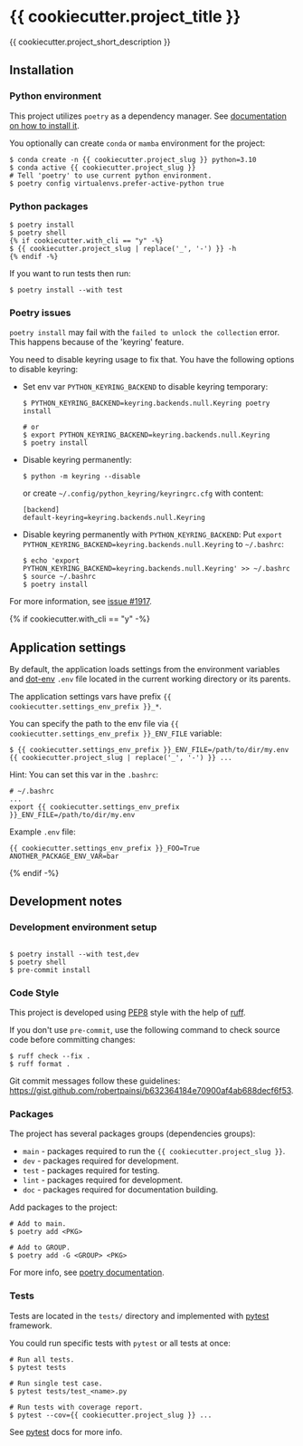 # {{ cookiecutter.project_title }}

{{ cookiecutter.project_short_description }}

## Installation

### Python environment

This project utilizes `poetry` as a dependency manager.
See [documentation on how to install it](https://python-poetry.org/docs/#installing-with-pipx).

You optionally can create `conda` or `mamba` environment for the project:
```shell
$ conda create -n {{ cookiecutter.project_slug }} python=3.10
$ conda active {{ cookiecutter.project_slug }} 
# Tell 'poetry' to use current python environment.
$ poetry config virtualenvs.prefer-active-python true
```

### Python packages

```shell
$ poetry install
$ poetry shell
{% if cookiecutter.with_cli == "y" -%}
$ {{ cookiecutter.project_slug | replace('_', '-') }} -h
{% endif -%}
```

If you want to run tests then run:
```shell
$ poetry install --with test
```

### Poetry issues

`poetry install` may fail with the `failed to unlock the collection` error.
This happens because of the 'keyring' feature.

You need to disable keyring usage to fix that.
You have the following options to disable keyring:

* Set env var `PYTHON_KEYRING_BACKEND` to disable keyring temporary:
  ```shell
  $ PYTHON_KEYRING_BACKEND=keyring.backends.null.Keyring poetry install
  
  # or
  $ export PYTHON_KEYRING_BACKEND=keyring.backends.null.Keyring
  $ poetry install
  ````

* Disable keyring permanently:
  ```shell
  $ python -m keyring --disable
  ```
  
  or create `~/.config/python_keyring/keyringrc.cfg` with content:
  ```
  [backend]
  default-keyring=keyring.backends.null.Keyring
  ```

* Disable keyring permanently with `PYTHON_KEYRING_BACKEND`:
  Put `export PYTHON_KEYRING_BACKEND=keyring.backends.null.Keyring` to `~/.bashrc`:
  ```shell
  $ echo 'export PYTHON_KEYRING_BACKEND=keyring.backends.null.Keyring' >> ~/.bashrc
  $ source ~/.bashrc
  $ poetry install
  ```

For more information, see
[issue #1917](https://github.com/python-poetry/poetry/issues/1917).

{% if cookiecutter.with_cli == "y" -%}
## Application settings

By default, the application loads settings from the environment variables and
[dot-env](https://github.com/theskumar/python-dotenv) `.env` file located in the current working directory or its parents.

The application settings vars have prefix `{{ cookiecutter.settings_env_prefix }}_*`.

You can specify the path to the env file via `{{ cookiecutter.settings_env_prefix }}_ENV_FILE` variable:

```shell
$ {{ cookiecutter.settings_env_prefix }}_ENV_FILE=/path/to/dir/my.env {{ cookiecutter.project_slug | replace('_', '-') }} ... 
```

Hint: You can set this var in the `.bashrc`:

```shell
# ~/.bashrc
...
export {{ cookiecutter.settings_env_prefix }}_ENV_FILE=/path/to/dir/my.env
```

Example `.env` file:

```shell
{{ cookiecutter.settings_env_prefix }}_FOO=True
ANOTHER_PACKAGE_ENV_VAR=bar
```
{% endif -%}

## Development notes

### Development environment setup

```shell

$ poetry install --with test,dev
$ poetry shell
$ pre-commit install
```

### Code Style

This project is developed using [PEP8](https://www.python.org/dev/peps/pep-0008/)
style with the help of [ruff](https://github.com/charliermarsh/ruff).

If you don't use `pre-commit`, use the following command to check source code before
committing changes:
```shell
$ ruff check --fix .
$ ruff format .
```

Git commit messages follow these guidelines:
https://gist.github.com/robertpainsi/b632364184e70900af4ab688decf6f53.

### Packages

The project has several packages groups (dependencies groups):

* `main` - packages required to run the `{{ cookiecutter.project_slug }}`.
* `dev` - packages required for development.
* `test` - packages required for testing.
* `lint` - packages required for development.
* `doc` - packages required for documentation building.

Add packages to the project:
```shell
# Add to main.
$ poetry add <PKG>

# Add to GROUP.
$ poetry add -G <GROUP> <PKG>
```

For more info, see [poetry documentation](https://python-poetry.org/docs/managing-dependencies/#adding-a-dependency-to-a-group).

### Tests

Tests are located in the `tests/` directory and implemented with
[pytest](https://docs.pytest.org/en/latest/) framework.

You could run specific tests with `pytest` or all tests at once:
```shell
# Run all tests.
$ pytest tests

# Run single test case.
$ pytest tests/test_<name>.py

# Run tests with coverage report.
$ pytest --cov={{ cookiecutter.project_slug }} ...
```

See [pytest](https://docs.pytest.org/en/latest/) docs for more info.
